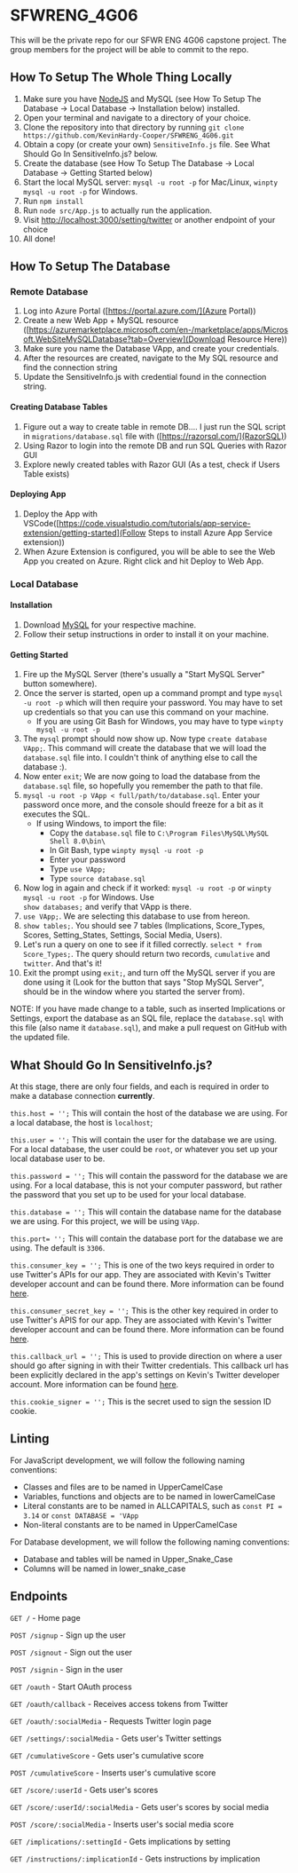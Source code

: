 # SFWRENG_4G06
This will be the private repo for our SFWR ENG 4G06 capstone project. The group members for the project will be able to 
commit to the repo.

## How To Setup The Whole Thing Locally
1. Make sure you have [NodeJS](https://nodejs.org/en/) and MySQL (see How To Setup The Database -> Local Database -> Installation below) installed.
2. Open your terminal and navigate to a directory of your choice.
3. Clone the repository into that directory by running `git clone https://github.com/KevinHardy-Cooper/SFWRENG_4G06.git`
4. Obtain a copy (or create your own) `SensitiveInfo.js` file. See What Should Go In SensitiveInfo.js? below.
5. Create the database (see How To Setup The Database -> Local Database -> Getting Started below)
6. Start the local MySQL server: `mysql -u root -p` for Mac/Linux, `winpty mysql -u root -p` for Windows.
7. Run `npm install`
8. Run `node src/App.js` to actually run the application.
9. Visit [http://localhost:3000/setting/twitter](http://localhost:3000/setting/twitter) or another endpoint of your choice
10. All done!

## How To Setup The Database
### Remote Database
1. Log into Azure Portal ([https://portal.azure.com/](Azure Portal))
2. Create a new Web App + MySQL resource ([https://azuremarketplace.microsoft.com/en-/marketplace/apps/Microsoft.WebSiteMySQLDatabase?tab=Overview](Download Resource Here))
3. Make sure you name the Database VApp, and create your credentials.
4. After the resources are created, navigate to the My SQL resource and find the connection string
5. Update the SensitiveInfo.js with credential found in the connection string.
#### Creating Database Tables
1. Figure out a way to create table in remote DB.... I just run the SQL script in `migrations/database.sql` file with ([https://razorsql.com/](RazorSQL))
2. Using Razor to login into the remote DB and run SQL Queries with Razor GUI
3. Explore newly created tables with Razor GUI (As a test, check if Users Table exists)
#### Deploying App
1. Deploy the App with VSCode([https://code.visualstudio.com/tutorials/app-service-extension/getting-started](Follow Steps to install Azure App Service extension))
2. When Azure Extension is configured, you will be able to see the Web App you created on Azure. Right click and hit Deploy to Web App.

### Local Database
#### Installation
1. Download [MySQL](https://www.mysql.com) for your respective machine. 
2. Follow their setup instructions in order to install it on your machine. 
#### Getting Started
1. Fire up the MySQL Server (there's usually a "Start MySQL Server" button somewhere).
2. Once the server is started, open up a command prompt and type `mysql -u root -p` which will then require your 
password. You may have to set up credentials so that you can use this command on your machine.
    * If you are using Git Bash for Windows, you may have to type `winpty mysql -u root -p`
3. The `mysql` prompt should now show up. Now type `create database VApp;`. This command will create the database that 
we will load the `database.sql` file into. I couldn't think of anything else to call the database :).
4. Now enter `exit`; We are now going to load the database from the `database.sql` file, so hopefully you remember the
path to that file. 
5. `mysql -u root -p VApp < full/path/to/database.sql`. Enter your password once more, and the console 
should freeze for a bit as it executes the SQL. 
    * If using Windows, to import the file:
        * Copy the `database.sql` file to `C:\Program Files\MySQL\MySQL Shell 8.0\bin\`
        * In Git Bash, type `winpty mysql -u root -p`
        * Enter your password
        * Type `use VApp;`
        * Type `source database.sql`
6. Now log in again and check if it worked: `mysql -u root -p` or `winpty mysql -u root -p` for Windows. Use  
`show databases;` and verify that VApp is there. 
7. `use VApp;`. We are selecting this database to use from hereon.
8. `show tables;`. You should see 7 tables (Implications, Score_Types, Scores,
Setting_States, Settings, Social Media, Users). 
9. Let's run a query on one to see if it filled correctly.
`select * from Score_Types;`. The query should return two records, `cumulative` and `twitter`. And that's it! 
10. Exit the prompt using `exit;`, and turn off the MySQL server if you are done using it (Look for the button that says 
"Stop MySQL Server", should be in the window where you started the server from).

NOTE:
If you have made change to a table, such as inserted Implications or Settings, export the database as an SQL file, 
 replace the `database.sql` with this file (also name it `database.sql`), and make a pull request on GitHub with the 
 updated file.
 
## What Should Go In SensitiveInfo.js?
At this stage, there are only four fields, and each is required in order to make a database connection **currently**.

`this.host = '';` This will contain the host of the database we are using. For a local database, the host is `localhost`;

`this.user = '';` This will contain the user for the database we are using. For a local database, the user could be `root`,
or whatever you set up your local database user to be.

`this.password = '';` This will contain the password for the database we are using. For a local database, this is not your
computer password, but rather the password that you set up to be used for your local database.

`this.database = '';` This will contain the database name for the database we are using. For this project, we will be using 
`VApp`.

`this.port= '';` This will contain the database port for the database we are using. The default is `3306`.


`this.consumer_key = '';` This is one of the two keys required in order to use Twitter's APIs for our app. They are 
associated with Kevin's Twitter developer account and can be found there. More information can be found [here](https://themepacific.com/how-to-generate-api-key-consumer-token-access-key-for-twitter-oauth/994/).

`this.consumer_secret_key = '';` This is the other key required in order to use Twitter's APIS for our app. They are 
associated with Kevin's Twitter developer account and can be found there. More information can be found [here](https://themepacific.com/how-to-generate-api-key-consumer-token-access-key-for-twitter-oauth/994/).
        
`this.callback_url = '';` This is used to provide direction on where a user should go after signing in with their 
Twitter credentials. This callback url has been explicitly declared in the app's settings on Kevin's Twitter developer
account. More information can be found [here](https://developer.twitter.com/en/docs/basics/apps/guides/callback-urls.html).

`this.cookie_signer = '';` This is the secret used to sign the session ID cookie.

## Linting
For JavaScript development, we will follow the following naming conventions:
* Classes and files are to be named in UpperCamelCase
* Variables, functions and objects are to be named in lowerCamelCase
* Literal constants are to be named in ALLCAPITALS, such as `const PI = 3.14` or `const DATABASE = 'VApp`
* Non-literal constants are to be named in UpperCamelCase

For Database development, we will follow the following naming conventions:
* Database and tables will be named in Upper_Snake_Case
* Columns will be named in lower_snake_case

## Endpoints
`GET /` - Home page

`POST /signup` - Sign up the user

`POST /signout` - Sign out the user

`POST /signin` - Sign in the user

`GET /oauth` - Start OAuth process 

`GET /oauth/callback` - Receives access tokens from Twitter

`GET /oauth/:socialMedia` - Requests Twitter login page

`GET /settings/:socialMedia` - Gets user's Twitter settings

`GET /cumulativeScore` - Gets user's cumulative score

`POST /cumulativeScore` - Inserts user's cumulative score

`GET /score/:userId` - Gets user's scores

`GET /score/:userId/:socialMedia` - Gets user's scores by social media

`POST /score/:socialMedia` - Inserts user's social media score

`GET /implications/:settingId` - Gets implications by setting

`GET /instructions/:implicationId` - Gets instructions by implication


